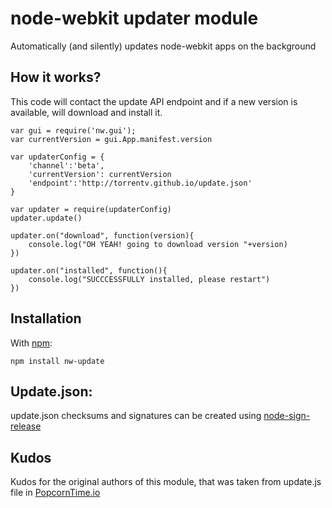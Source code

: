 node-webkit updater module
=======================================================

Automatically (and silently) updates node-webkit apps on the background

## How it works?

This code will contact the update API endpoint and if a new version is available, will download and install it.

    var gui = require('nw.gui');
    var currentVersion = gui.App.manifest.version

    var updaterConfig = {
        'channel':'beta',
        'currentVersion': currentVersion
        'endpoint':'http://torrentv.github.io/update.json'
    }

    var updater = require(updaterConfig)
    updater.update()

    updater.on("download", function(version){
        console.log("OH YEAH! going to download version "+version)
    })

    updater.on("installed", function(){
        console.log("SUCCCESSFULLY installed, please restart")
    })


## Installation 

With [npm](http://npmjs.org):

    npm install nw-update

## Update.json:

update.json checksums and signatures can be created using [node-sign-release](http://npmjs.org/packages/node-sign-release)

## Kudos

Kudos for the original authors of this module, that was taken from update.js file in [PopcornTime.io](http://popcorntime.io/)
